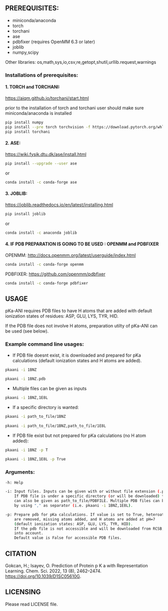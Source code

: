 ## **PREREQUISITES:**

* miniconda/anaconda
* torch
* torchani
* ase
* pdbfixer (requires OpenMM 6.3 or later)
* joblib
* numpy,scipy

Other libraries: os,math,sys,io,csv,re,getopt,shutil,urllib.request,warnings 

### Installations of prerequisites: 

#### **1. TORCH and TORCHANI:**

https://aiqm.github.io/torchani/start.html

prior to the installation of torch and torchani user should make sure miniconda/anaconda is installed

```bash
pip install numpy
pip install --pre torch torchvision -f https://download.pytorch.org/whl/nightly/cu100/torch_nightly.html
pip install torchani
```

#### **2. ASE:**

https://wiki.fysik.dtu.dk/ase/install.html

```bash
pip install --upgrade --user ase
```

or

```bash
conda install -c conda-forge ase
```

#### **3. JOBLIB:**

https://joblib.readthedocs.io/en/latest/installing.html

```bash
pip install joblib
```

or

```bash
conda install -c anaconda joblib
```

#### **4. IF PDB PREPARATION IS GOING TO BE USED : OPENMM and PDBFIXER**

OPENMM: http://docs.openmm.org/latest/userguide/index.html

```bash
conda install -c conda-forge openmm
```		

PDBFIXER: https://github.com/openmm/pdbfixer

```bash
conda install -c conda-forge pdbfixer
```
		
## **USAGE**

pKa-ANI requires PDB files to have H atoms that are added with default ionization states of residues: ASP, GLU, LYS, TYR, HID. 

If the PDB file does not involve H atoms, preparation utilty of pKa-ANI can be used (see below). 


### Example command line usages:

* If PDB file doesnt exist, it is downloaded and prepared for pKa calculations (default ionization states and H atoms are added).

```bash
pkaani -i 1BNZ
      
pkaani -i 1BNZ.pdb
```

* Multiple files can be given as inputs

```bash
pkaani -i 1BNZ,1E8L
```

* If a specific directory is wanted:

```bash
pkaani -i path_to_file/1BNZ
      
pkaani -i path_to_file/1BNZ,path_to_file/1E8L
```

* If PDB file exist but not prepared for pKa calculations (no H atom added):

```bash
pkaani -i 1BNZ -p T
      
pkaani -i 1BNZ,1E8L -p True
```

### Arguments: 

```bash
-h: Help

-i: Input files. Inputs can be given with or without file extension (.pdb). 
    If PDB file is under a specific directory (or will be downloaded) the path                 
    can also be given as path_to_file/PDBFILE. Multiple PDB files can be given 
    by using "," as separator (i.e. pkaani -i 1BNZ,1E8L).

-p: Prepare pdb for pKa calculations. If value is set to True, heteroatoms (except DNA and RNA) 
    are removed, missing atoms added, and H atoms are added at pH=7 
    (default ionization states: ASP, GLU, LYS, TYR, HID). 
    If the pdb file is not accessible and will be downloaded from RCSB, its value is not taken 
    into account. 
    Default value is False for accessible PDB files.
```				 

## **CITATION**

Gokcan, H.; Isayev, O. Prediction of Protein p K a with Representation Learning. Chem. Sci. 2022, 13 (8), 2462–2474. https://doi.org/10.1039/D1SC05610G.				 
## **LICENSING**

Please read LICENSE file.
